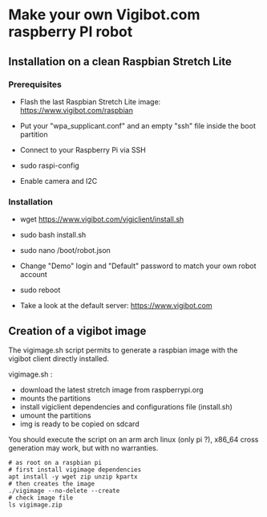 # Make your own Vigibot.com raspberry PI robot

## Installation on a clean Raspbian Stretch Lite

### Prerequisites

- Flash the last Raspbian Stretch Lite image: https://www.vigibot.com/raspbian

- Put your "wpa_supplicant.conf" and an empty "ssh" file inside the boot partition

- Connect to your Raspberry Pi via SSH

- sudo raspi-config

- Enable camera and I2C

### Installation

- wget https://www.vigibot.com/vigiclient/install.sh

- sudo bash install.sh

- sudo nano /boot/robot.json

- Change "Demo" login and "Default" password to match your own robot account

- sudo reboot

- Take a look at the default server: https://www.vigibot.com

## Creation of a vigibot image

The vigimage.sh script permits to generate a raspbian image with the vigibot client directly installed.

vigimage.sh :
- download the latest stretch image from raspberrypi.org
- mounts the partitions
- install vigiclient dependencies and configurations file (install.sh)
- umount the partitions
- img is ready to be copied on sdcard

You should execute the script on an arm arch linux (only pi ?), x86_64 cross generation may work, but with no warranties.

```shell
# as root on a raspbian pi
# first install vigimage dependencies
apt install -y wget zip unzip kpartx
# then creates the image
./vigimage --no-delete --create
# check image file
ls vigimage.zip

```

